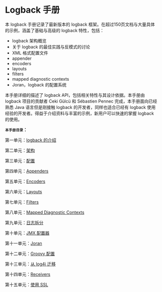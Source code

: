 # Logback 手册

本 logback 手册记录了最新版本的 logback 框架。在超过150页文档与大量具体的示例，涵盖了基础与高级的 logback 特性，包括：

* logback 架构概览
* 关于 logback 的最佳实践与反模式的讨论
* XML 格式配置文件
* appender
* encoders
* layouts
* filters
* mapped diagnostic contexts
* Joran，logback 的配置系统



本手册详细的描述了 logback API，包括相关特性与其设计依据。本手册由 logback 项目的贡献者 Ceki Gülcü 和 Sébastien Pennec 完成，本手册面向已经熟悉 Java 语言但是刚接触 logback 的开发者，同样也适合已经有 logback 使用经验的开发者。得益于介绍资料与丰富的示例，新用户可以快速的掌握 logback 的使用。


**`本手册目录`：**

第一单元：[logback 的介绍]()

第二单元：[架构]()

第三单元：[配置]()

第四单元：[Appenders]()

第五单元：[Encoders]()

第六单元：[Layouts]()

第七单元：[Filters]()

第八单元：[Mapped Diagnostic Contexts]()

第九单元：[日志拆分]()

第十单元：[JMX 配置器]()

第十一单元：[Joran]()

第十二单元：[Groovy 配置]()

第十三单元：[从 log4j 迁移]()

第十四单元：[Receivers]()

第十五单元：[使用 SSL]()
